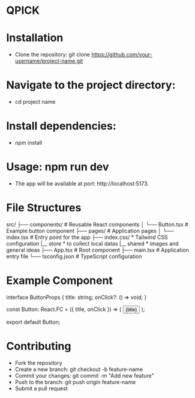 # QPICK

# Installation
   - Clone the repository: git clone https://github.com/your-username/project-name.git

# Navigate to the project directory: 
  - cd project name

# Install dependencies: 
  - npm install

# Usage: npm run dev
  - The app will be available at port: http://localhost:5173.

# File Structures

src/
├── components/         # Reusable React components
│   └── Button.tsx      # Example button component
├── pages/              # Application pages
│   └── index.tsx       # Entry point for the app
├── index.css/          * Tailwind CSS configuration
|__ store               * to collect  local datas
|__ shared              * images and general ideas
├── App.tsx             # Root component
├── main.tsx            # Application entry file
└── tsconfig.json       # TypeScript configuration

# Example Component

interface ButtonProps {
  title: string;
  onClick?: () => void;
}

const Button: React.FC<ButtonProps> = ({ title, onClick }) => (
    <button
      className="bg-blue-500 text-white px-4 py-2 rounded shadow" 
      onClick={onClick}
    >
      {title}
    </button>
  );

export default Button;

# Contributing
 - Fork the repository
 - Create a new branch: git checkout -b feature-name
 - Commit your changes: git commit -m "Add new feature"
 - Push to the branch: git push origin feature-name
 - Submit a pull request


